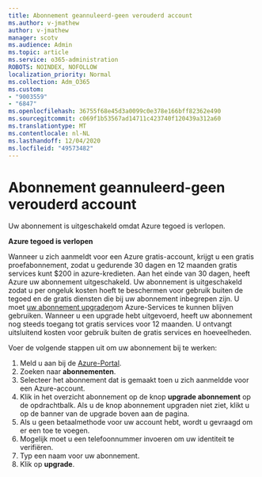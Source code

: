 ```yaml
---
title: Abonnement geannuleerd-geen verouderd account
ms.author: v-jmathew
author: v-jmathew
manager: scotv
ms.audience: Admin
ms.topic: article
ms.service: o365-administration
ROBOTS: NOINDEX, NOFOLLOW
localization_priority: Normal
ms.collection: Adm_O365
ms.custom:
- "9003559"
- "6847"
ms.openlocfilehash: 36755f68e45d3a0099c0e378e166bff82362e490
ms.sourcegitcommit: c069f1b53567ad14711c423740f120439a312a60
ms.translationtype: MT
ms.contentlocale: nl-NL
ms.lasthandoff: 12/04/2020
ms.locfileid: "49573482"
---
```

# <a name="subscription-cancelled---legacy---free-account"></a>Abonnement geannuleerd-geen verouderd account

Uw abonnement is uitgeschakeld omdat Azure tegoed is verlopen.

**Azure tegoed is verlopen**

Wanneer u zich aanmeldt voor een Azure gratis-account, krijgt u een gratis proefabonnement, zodat u gedurende 30 dagen en 12 maanden gratis services kunt $200 in azure-kredieten. Aan het einde van 30 dagen, heeft Azure uw abonnement uitgeschakeld. Uw abonnement is uitgeschakeld zodat u per ongeluk kosten hoeft te beschermen voor gebruik buiten de tegoed en de gratis diensten die bij uw abonnement inbegrepen zijn. U moet [uw abonnement upgraden](https://docs.microsoft.com/azure/cost-management-billing/manage/upgrade-azure-subscription)om Azure-Services te kunnen blijven gebruiken. Wanneer u een upgrade hebt uitgevoerd, heeft uw abonnement nog steeds toegang tot gratis services voor 12 maanden. U ontvangt uitsluitend kosten voor gebruik buiten de gratis services en hoeveelheden.

Voer de volgende stappen uit om uw abonnement bij te werken:

1. Meld u aan bij de [Azure-Portal](https://portal.azure.com/).
2. Zoeken naar **abonnementen**.
3. Selecteer het abonnement dat is gemaakt toen u zich aanmeldde voor een Azure-account.
4. Klik in het overzicht abonnement op de knop **upgrade abonnement** op de opdrachtbalk. Als u de knop abonnement upgraden niet ziet, klikt u op de banner van de upgrade boven aan de pagina.
5. Als u geen betaalmethode voor uw account hebt, wordt u gevraagd om er een toe te voegen.
6. Mogelijk moet u een telefoonnummer invoeren om uw identiteit te verifiëren.
7. Typ een naam voor uw abonnement.
8. Klik op  **upgrade**.
